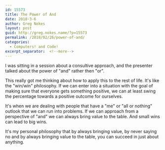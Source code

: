 ```yaml
---
id: 15573
title: The Power of And
date: 2018-3-6
author: Greg Nokes
layout: post
guid: http://greg.nokes.name/?p=15573
permalink: /2018/02/26/power-of-and/
categories:
  - Computers! and Code!
excerpt_separator:  <!--more-->
---
```

I was sitting in a session about a consultive approach, and the presenter talked about the power of "and" rather then "or".
<!--more-->

This really got me thinking about how to apply this to the rest of life. It's like the "win/win" philosophy. If we can enter into a situation with the goal of making sure that everyone gets something positive, we can at least swing the percentage towards a positive outcome for ourselves.

It's when we are dealing with people that have a "me" or "all or nothing" outlook that we can run into problems. If we can approach from a perspective of "and" we can always bring value to the table. And small wins can lead to big wins.

It's my personal philosophy that by always bringing value, by never saying no and by always bringing value to the table, you can succeed in just about anything.
